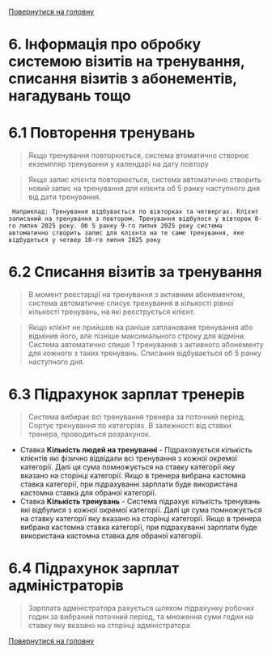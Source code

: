 [Повернутися на головну](/)

# 6. Інформація про обробку системою візитів на тренування, списання візитів з абонементів, нагадувань тощо

# 6.1 Повторення тренувань

> Якщо тренування повторюється, система втоматично створює екземпляр тренування у календарі на дату повтору

> Якщо запис клієнта повторюється, система автоматично створить новий запис на тренування для клієнта об 5 ранку наступного дня від дати тренування.

``` Наприклад: Тренування відбувається по вівторках та четвергах. Клієнт записаний на тренування з повтором. Тренування відбулося у вівторок 8-го липня 2025 року. Об 5 ранку 9-го липня 2025 року система автоматично створить запис для клієнта на те саме тренування, яке відбудеться у четвер 10-го липня 2025 року```

# 6.2 Списання візитів за тренування

> В момент реєстарції на тренування з активним абонементом, система автоматичне списує тренування в кількості рівної кількості тренувань, на які реєструється клієнт.

> Якщо клієнт не прийшов на раніше заплановане тренування або відмінив його, але пізніше максимального строку для відміни. Система автоматично спише 1 тренування з активного абонементу для кожного з таких тренувань. Списання відбувається об 5 ранку наступного дня.

# 6.3 Підрахунок зарплат тренерів

> Система вибирає всі тренування тренера за поточний період. Сортує тренування по категоріях. В залежності від ставки тренера, проводиться розрахунок.

- Ставка **Кількість людей на тренуванні** - Підраховується кількість клієнтів які фізично відвідали всі тренування з кожної окремої категорії. Далі ця сума помножується на ставку категорії яку вказано на сторінці категорії. Якщо в тренера вибрана кастомна ставка категорії, при підрахуванні зарплати буде використана кастомна ставка для обраної категорії.
- Ставка **Кількість тренувань** - Система підрахує кількість тренувань які відбулися з кожної окремої категорії. Далі ця сума помножується на ставку категорії яку вказано на сторінці категорії. Якщо в тренера вибрана кастомна ставка категорії, при підрахуванні зарплати буде використана кастомна ставка для обраної категорії.

# 6.4 Підрахунок зарплат адміністраторів

> Зарплата адміністратора рахується шляхом підрахунку робочих годин за вибраний поточний період, та множення суми годин на ставку яку вказано на сторінці адміністратора


[Повернутися на головну](/)

